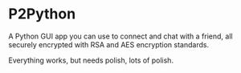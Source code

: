 # P2Python

A Python GUI app you can use to connect and chat with a friend, all securely encrypted with RSA and AES encryption standards.

Everything works, but needs polish, lots of polish.

